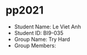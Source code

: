 # pp2021
- Student Name: Le Viet Anh </br>
- Student ID: BI9-035 </br>
- Group Name: Try Hard  
- Group Members:
